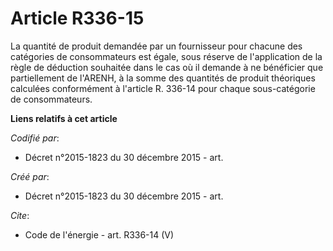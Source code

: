 # Article R336-15

La quantité de produit demandée par un fournisseur pour chacune des catégories de consommateurs est égale, sous réserve de
l'application de la règle de déduction souhaitée dans le cas où il demande à ne bénéficier que partiellement de l'ARENH, à la
somme des quantités de produit théoriques calculées conformément à l'article R. 336-14 pour chaque sous-catégorie de
consommateurs.

**Liens relatifs à cet article**

_Codifié par_:

  - Décret n°2015-1823 du 30 décembre 2015 - art.

_Créé par_:

  - Décret n°2015-1823 du 30 décembre 2015 - art.

_Cite_:

  - Code de l'énergie - art. R336-14 (V)
